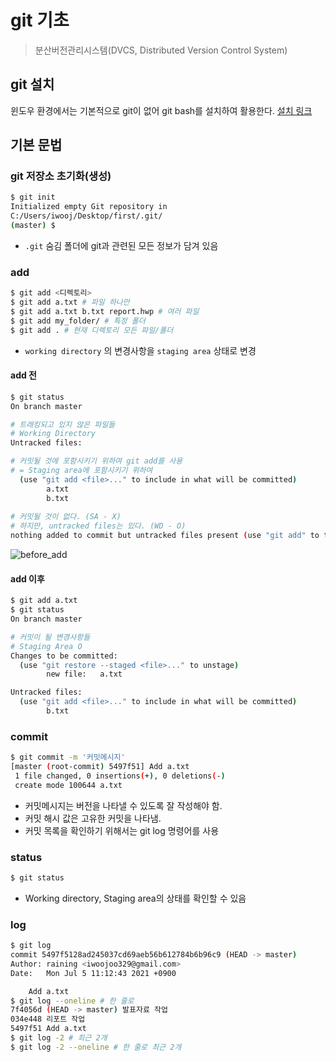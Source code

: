 # git 기초

> 분산버전관리시스템(DVCS, Distributed Version Control System)

## git 설치

윈도우 환경에서는 기본적으로 git이 없어 git bash를 설치하여 활용한다. [설치 링크](https://www.notion.so/Git-bash-b6c6f42023334bfda1ebeb2c2300dd21)

## 기본 문법

### git 저장소 초기화(생성)

```bash
$ git init
Initialized empty Git repository in
C:/Users/iwooj/Desktop/first/.git/
(master) $
```

* `.git` 숨김 폴더에 git과 관련된 모든 정보가 담겨 있음

### add

```bash
$ git add <디렉토리>
$ git add a.txt # 파일 하나만
$ git add a.txt b.txt report.hwp # 여러 파일
$ git add my_folder/ # 특정 폴더
$ git add . # 현재 디렉토리 모든 파일/폴더
```

* `working directory` 의 변경사항을 `staging area` 상태로 변경

#### add 전

```bash
$ git status
On branch master

# 트래킹되고 있지 않은 파일들
# Working Directory
Untracked files:

# 커밋될 것에 포함시키기 위하여 git add를 사용
# = Staging area에 포함시키기 위하여
  (use "git add <file>..." to include in what will be committed)
        a.txt
        b.txt
        
# 커밋될 것이 없다. (SA - X)
# 하지만, untracked files는 있다. (WD - O)
nothing added to commit but untracked files present (use "git add" to track)
```

![before_add](md-images/before_add.JPG)

#### add 이후

```bash
$ git add a.txt
$ git status
On branch master

# 커밋이 될 변경사항들
# Staging Area O
Changes to be committed:
  (use "git restore --staged <file>..." to unstage)
        new file:   a.txt

Untracked files:
  (use "git add <file>..." to include in what will be committed)
        b.txt

```

### commit

```bash
$ git commit -m '커밋메시지'
[master (root-commit) 5497f51] Add a.txt
 1 file changed, 0 insertions(+), 0 deletions(-)
 create mode 100644 a.txt
```

* 커밋메시지는 버전을 나타낼 수 있도록 잘 작성해야 함.
* 커밋 해시 값은 고유한 커밋을 나타냄.
* 커밋 목록을 확인하기 위해서는 git log 명령어를 사용

### status

```bash
$ git status
```

* Working directory, Staging area의 상태를 확인할 수 있음

### log

```bash
$ git log
commit 5497f5128ad245037cd69aeb56b612784b6b96c9 (HEAD -> master)
Author: raining <iwoojoo329@gmail.com>
Date:   Mon Jul 5 11:12:43 2021 +0900

    Add a.txt
$ git log --oneline # 한 줄로
7f4056d (HEAD -> master) 발표자료 작업
034e448 리포트 작업
5497f51 Add a.txt
$ git log -2 # 최근 2개
$ git log -2 --oneline # 한 줄로 최근 2개
```

